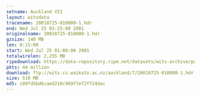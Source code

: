 ```yaml
---
setname: Auckland VII
layout: witsdata
tracename: 20010725-010000-1.hdr
end: Wed Jul 25 01:15:00 2001
originalname: 20010725-010000-1.hdr
gzsize: 140 MB
len: 0:15:00
start: Wed Jul 25 01:00:00 2001
totalwirelen: 2,255 MB
ripedownload: https://data-repository.ripe.net/datasets/wits-archive/pma/long/auck/7//20010725-010000-1.hdr.gz
pkts: 44 million
download: ftp://wits.cs.waikato.ac.nz/auckland/7/20010725-010000-1.hdr.gz
size: 510 MB
md5: c09fd5bd6caed216c969f7ef2ff24dac
---
```

